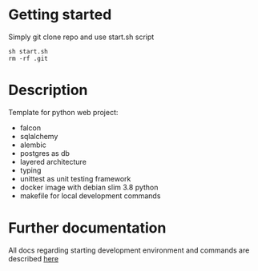 # Getting started
Simply git clone repo and use start.sh script
```shell script
sh start.sh
rm -rf .git
```

# Description
Template for python web project:
- falcon
- sqlalchemy
- alembic
- postgres as db
- layered architecture
- typing
- unittest as unit testing framework
- docker image with debian slim 3.8 python
- makefile for local development commands


# Further documentation
All docs regarding starting development environment and commands are described
[here](README_after_generate.md)